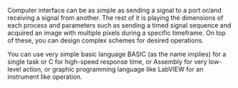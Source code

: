 Computer interface can be as simple as sending a signal to a port or/and receiving a signal from another. The rest of it is playing the dimensions of each process and parameters such as sending a timed signal sequence and acquired an image with multiple pixels during a specific timeframe. On top of these, you can design complex schemes  for desired operations.

You can use very simple basic language BASIC (as the name implies) for a single task or C for high-speed response time, or Assembly for very low-level action, or graphic programming language like LabVIEW for an instrument like operation.
